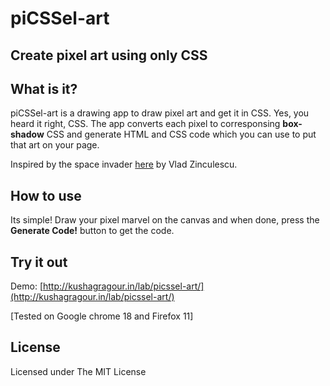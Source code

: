 piCSSel-art
=======
Create pixel art using only CSS
--------



What is it?
-----------

piCSSel-art is a drawing app to draw pixel art and get it in CSS. Yes, you heard it right, CSS. The  app converts each pixel to corresponsing **box-shadow** CSS and generate HTML and CSS code which you can use to put that art on your page.

Inspired by the space invader [here](http://css-tricks.com/examples/ShapesOfCSS/) by Vlad Zinculescu.

How to use
-----

Its simple! Draw your pixel marvel on the canvas and when done, press the **Generate Code!** button to get the code.

Try it out
------------
Demo: [http://kushagragour.in/lab/picssel-art/](http://kushagragour.in/lab/picssel-art/)

[Tested on Google chrome 18 and Firefox 11]


License
-------

Licensed under The MIT License



